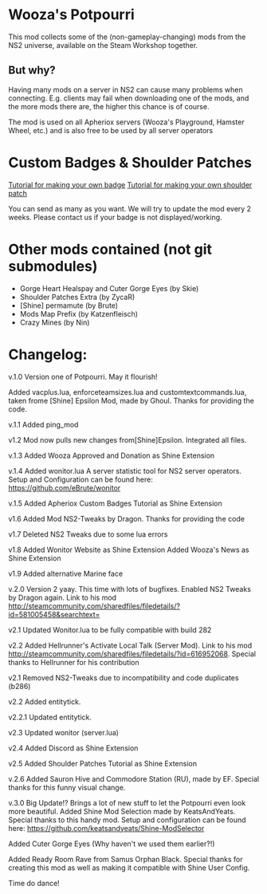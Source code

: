 # Wooza's Potpourri

This mod collects some of the (non-gameplay-changing) mods from the NS2 universe, available on the Steam Workshop together.

## But why?
Having many mods on a server in NS2 can cause many problems when connecting.
E.g. clients may fail when downloading one of the mods, and the more mods there are, the higher this chance is of course.

The mod is used on all Apheriox servers (Wooza's Playground, Hamster Wheel, etc.) and is also free to be used by all server operators

# Custom Badges & Shoulder Patches

[Tutorial for making your own badge](http://apheriox.com/showthread.php/12-HOW-TO-Create-your-own-Badge)
[Tutorial for making your own shoulder patch](http://apheriox.com/showthread.php/2856-HOW-TO-Create-your-own-Shoulder-Patch)

You can send as many as you want. We will try to update the mod every 2 weeks. Please contact us if your badge is not displayed/working.

# Other mods contained (not git submodules)
- Gorge Heart Healspay and Cuter Gorge Eyes (by Skie)
- Shoulder Patches Extra (by ZycaR)
- [Shine] permamute (by Brute)
- Mods Map Prefix (by Katzenfleisch)
- Crazy Mines (by Nin)

# Changelog:

v.1.0
Version one of Potpourri. May it flourish!

Added vacplus.lua, enforceteamsizes.lua and customtextcommands.lua, taken frome [Shine] Epsilon Mod, made by Ghoul. Thanks for providing the code.

v.1.1 Added ping_mod 

v1.2 Mod now pulls new changes from[Shine]Epsilon. Integrated all files.

v.1.3 Added Wooza Approved and Donation as Shine Extension

v.1.4 Added wonitor.lua
A server statistic tool for NS2 server operators. Setup and Configuration can be found here: https://github.com/eBrute/wonitor

v.1.5 Added Apheriox Custom Badges Tutorial as Shine Extension

v1.6 Added Mod NS2-Tweaks by Dragon. Thanks for providing the code

v1.7 Deleted NS2 Tweaks due to some lua errors

v1.8 Added Wonitor Website as Shine Extension 
Added Wooza's News as Shine Extension

v1.9 Added alternative Marine face

v.2.0
Version 2 yaay. This time with lots of bugfixes.
Enabled NS2 Tweaks by Dragon again. Link to his mod http://steamcommunity.com/sharedfiles/filedetails/?id=581005458&searchtext=

v2.1 Updated Wonitor.lua to be fully compatible with build 282

v2.2 Added Hellrunner's Activate Local Talk (Server Mod). Link to his mod http://steamcommunity.com/sharedfiles/filedetails/?id=616952068.
Special thanks to Hellrunner for his contribution

v2.1 Removed NS2-Tweaks due to incompatibility and code duplicates (b286)

v2.2 Added entitytick.

v2.2.1 Updated entitytick.

v2.3 Updated wonitor (server.lua)

v2.4 Added Discord as Shine Extension

v2.5 Added Shoulder Patches Tutorial as Shine Extension

v.2.6 Added Sauron Hive and Commodore Station (RU), made by EF. Special thanks for this funny visual change.

v.3.0 Big Update!? Brings a lot of new stuff to let the Potpourri even look more beautiful.
Added Shine Mod Selection made by KeatsAndYeats. Special thanks to this handy mod. Setup and configuration can be found here: https://github.com/keatsandyeats/Shine-ModSelector

Added Cuter Gorge Eyes (Why haven't we used them earlier?!)

Added Ready Room Rave from Samus Orphan Black. Special thanks for creating this mod as well as making it compatible with Shine User Config. 

Time do dance!
